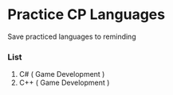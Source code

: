 # Practice CP Languages

Save practiced languages to reminding

### List
1. C# ( Game Development )
2. C++ ( Game Development )
